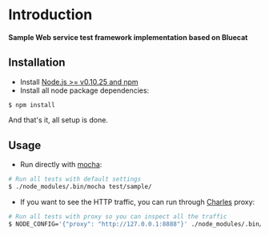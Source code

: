 # Introduction ##
#### Sample Web service test framework implementation based on Bluecat

## Installation ##
* Install [Node.js >= v0.10.25 and npm](http://nodejs.org/)
* Install all node package dependencies:
```bash
$ npm install
```
And that's it, all setup is done.

## Usage ##

* Run directly with [mocha](http://visionmedia.github.io/mocha/):

```bash
# Run all tests with default settings
$ ./node_modules/.bin/mocha test/sample/
```

* If you want to see the HTTP traffic, you can run through [Charles](https://www.charlesproxy.com/) proxy:

```bash
# Run all tests with proxy so you can inspect all the traffic
$ NODE_CONFIG='{"proxy": "http://127.0.0.1:8888"}' ./node_modules/.bin/mocha test/sample/
```
